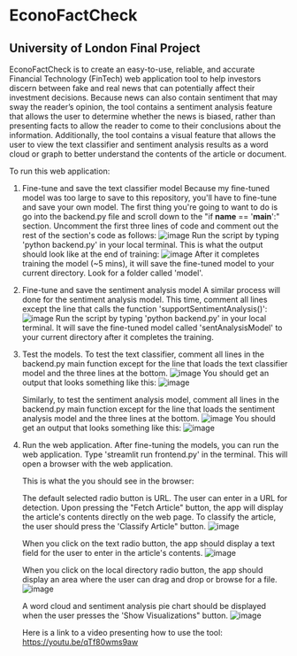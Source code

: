 # EconoFactCheck
## University of London Final Project

EconoFactCheck is to create an easy-to-use, reliable, and accurate Financial Technology (FinTech) web application tool to help investors discern between fake and real news that can potentially affect their investment decisions. Because news can also contain sentiment that may sway the reader’s opinion, the tool contains a sentiment analysis feature that allows the user to determine whether the news is biased, rather than presenting facts to allow the reader to come to their conclusions about the information. Additionally, the tool contains a visual feature that allows the user to view the text classifier and sentiment analysis results as a word cloud or graph to better understand the contents of the article or document. 

To run this web application:
1. Fine-tune and save the text classifier model
   Because my fine-tuned model was too large to save to this repository, you'll have to fine-tune and save your own model. The first thing you're going to want to do is go into the backend.py file and scroll down to the "if __name__ == '__main__':" section. Uncomment the first three lines of code and comment out the rest of the section's code as follows:
   ![image](https://github.com/AnikaGoel02/EconoFactCheck/assets/87030632/fb677645-dc85-4bf8-b182-3bc88a9f796c)
   Run the script by typing 'python backend.py' in your local terminal. This is what the output should look like at the end of training:
   ![image](https://github.com/AnikaGoel02/EconoFactCheck/assets/87030632/b36906dc-a135-4cd1-acc3-87f89283344c)
After it completes training the model (~5 mins), it will save the fine-tuned model to your current directory. Look for a folder called 'model'. 

2. Fine-tune and save the sentiment analysis model
   A similar process will done for the sentiment analysis model. This time, comment all lines except the line that calls the function 'supportSentimentAnalysis()':
   ![image](https://github.com/AnikaGoel02/EconoFactCheck/assets/87030632/beab5c60-8101-4ef6-b7b9-6e46f5257496)
   Run the script by typing 'python backend.py' in your local terminal. It will save the fine-tuned model called 'sentAnalysisModel' to your current directory after it completes the training.

3. Test the models.
   To test the text classifier, comment all lines in the backend.py main function except for the line that loads the text classifier model and the three lines at the bottom.
   ![image](https://github.com/AnikaGoel02/EconoFactCheck/assets/87030632/8b77b611-6f91-4c66-b680-77da0ba2cd80)
   You should get an output that looks something like this:
   ![image](https://github.com/AnikaGoel02/EconoFactCheck/assets/87030632/0c59cf45-7e2b-4ef8-8db4-06fd36c29c46)

   Similarly, to test the sentiment analysis model, comment all lines in the backend.py main function except for the line that loads the sentiment analysis model and the three lines at the bottom.
   ![image](https://github.com/AnikaGoel02/EconoFactCheck/assets/87030632/912713c9-42ae-42ab-9bda-c858a8f6c72e)
   You should get an output that looks something like this:
   ![image](https://github.com/AnikaGoel02/EconoFactCheck/assets/87030632/2ee02ceb-aea2-43f7-8777-4348ab836969)

4. Run the web application.
   After fine-tuning the models, you can run the web application. Type 'streamlit run frontend.py' in the terminal. This will open a browser with the web application.

   This is what the you should see in the browser:
   
   The default selected radio button is URL. The user can enter in a URL for detection. Upon pressing the "Fetch Article" button, the app will display the article's contents directly on the web page. To classify the article, the user should press the 'Classify Article" button.
   ![image](https://github.com/AnikaGoel02/EconoFactCheck/assets/87030632/840cf796-feb3-4fdb-a22d-ac104cf67e99)

   When you click on the text radio button, the app should display a text field for the user to enter in the article's contents.
   ![image](https://github.com/AnikaGoel02/EconoFactCheck/assets/87030632/f9d3cf52-ce37-4271-8491-51fc1be6e438)

   When you click on the local directory radio button, the app should display an area where the user can drag and drop or browse for a file. 
   ![image](https://github.com/AnikaGoel02/EconoFactCheck/assets/87030632/849327dd-7d30-410f-b64f-ea235db6496a)

   A word cloud and sentiment analysis pie chart should be displayed when the user presses the 'Show Visualizations" button.
   ![image](https://github.com/AnikaGoel02/EconoFactCheck/assets/87030632/3ad0dc22-aa5a-4876-b503-283069fbaacf)


   Here is a link to a video presenting how to use the tool: https://youtu.be/qTf80wms9aw
